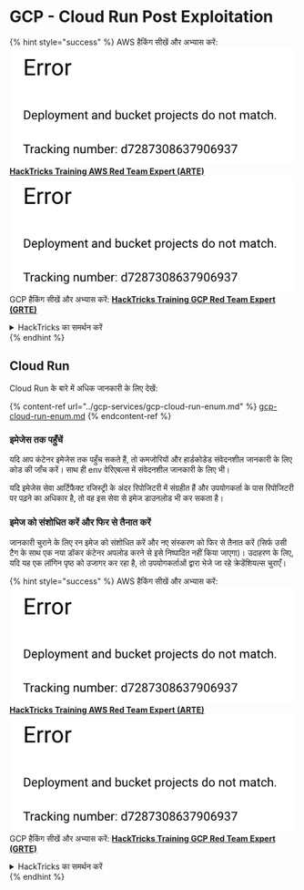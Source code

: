 # GCP - Cloud Run Post Exploitation

{% hint style="success" %}
AWS हैकिंग सीखें और अभ्यास करें:<img src="../../../.gitbook/assets/image (1) (1).png" alt="" data-size="line">[**HackTricks Training AWS Red Team Expert (ARTE)**](https://training.hacktricks.xyz/courses/arte)<img src="../../../.gitbook/assets/image (1) (1).png" alt="" data-size="line">\
GCP हैकिंग सीखें और अभ्यास करें: <img src="../../../.gitbook/assets/image (2).png" alt="" data-size="line">[**HackTricks Training GCP Red Team Expert (GRTE)**<img src="../../../.gitbook/assets/image (2).png" alt="" data-size="line">](https://training.hacktricks.xyz/courses/grte)

<details>

<summary>HackTricks का समर्थन करें</summary>

* [**सदस्यता योजनाएँ**](https://github.com/sponsors/carlospolop) देखें!
* **हमारे** 💬 [**Discord समूह**](https://discord.gg/hRep4RUj7f) या [**telegram समूह**](https://t.me/peass) में शामिल हों या **Twitter** 🐦 पर हमें **फॉलो** करें [**@hacktricks\_live**](https://twitter.com/hacktricks\_live)**.**
* **हैकिंग ट्रिक्स साझा करें और** [**HackTricks**](https://github.com/carlospolop/hacktricks) और [**HackTricks Cloud**](https://github.com/carlospolop/hacktricks-cloud) github repos में PRs सबमिट करें।

</details>
{% endhint %}

## Cloud Run

Cloud Run के बारे में अधिक जानकारी के लिए देखें:

{% content-ref url="../gcp-services/gcp-cloud-run-enum.md" %}
[gcp-cloud-run-enum.md](../gcp-services/gcp-cloud-run-enum.md)
{% endcontent-ref %}

### इमेजेस तक पहुँचें

यदि आप कंटेनर इमेजेस तक पहुँच सकते हैं, तो कमजोरियों और हार्डकोडेड संवेदनशील जानकारी के लिए कोड की जाँच करें। साथ ही env वेरिएबल्स में संवेदनशील जानकारी के लिए भी।

यदि इमेजेस सेवा आर्टिफैक्ट रजिस्ट्री के अंदर रिपोजिटरी में संग्रहीत हैं और उपयोगकर्ता के पास रिपोजिटरी पर पढ़ने का अधिकार है, तो वह इस सेवा से इमेज डाउनलोड भी कर सकता है।

### इमेज को संशोधित करें और फिर से तैनात करें

जानकारी चुराने के लिए रन इमेज को संशोधित करें और नए संस्करण को फिर से तैनात करें (सिर्फ उसी टैग के साथ एक नया डॉकर कंटेनर अपलोड करने से इसे निष्पादित नहीं किया जाएगा)। उदाहरण के लिए, यदि यह एक लॉगिन पृष्ठ को उजागर कर रहा है, तो उपयोगकर्ताओं द्वारा भेजे जा रहे क्रेडेंशियल्स चुराएँ।

{% hint style="success" %}
AWS हैकिंग सीखें और अभ्यास करें:<img src="../../../.gitbook/assets/image (1) (1).png" alt="" data-size="line">[**HackTricks Training AWS Red Team Expert (ARTE)**](https://training.hacktricks.xyz/courses/arte)<img src="../../../.gitbook/assets/image (1) (1).png" alt="" data-size="line">\
GCP हैकिंग सीखें और अभ्यास करें: <img src="../../../.gitbook/assets/image (2).png" alt="" data-size="line">[**HackTricks Training GCP Red Team Expert (GRTE)**<img src="../../../.gitbook/assets/image (2).png" alt="" data-size="line">](https://training.hacktricks.xyz/courses/grte)

<details>

<summary>HackTricks का समर्थन करें</summary>

* [**सदस्यता योजनाएँ**](https://github.com/sponsors/carlospolop) देखें!
* **हमारे** 💬 [**Discord समूह**](https://discord.gg/hRep4RUj7f) या [**telegram समूह**](https://t.me/peass) में शामिल हों या **Twitter** 🐦 पर हमें **फॉलो** करें [**@hacktricks\_live**](https://twitter.com/hacktricks\_live)**.**
* **हैकिंग ट्रिक्स साझा करें और** [**HackTricks**](https://github.com/carlospolop/hacktricks) और [**HackTricks Cloud**](https://github.com/carlospolop/hacktricks-cloud) github repos में PRs सबमिट करें।

</details>
{% endhint %}
